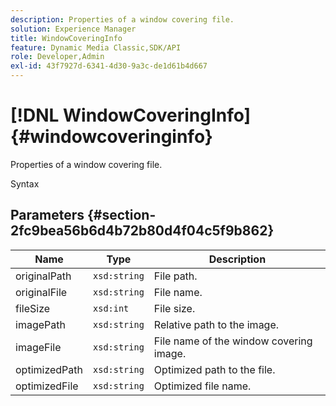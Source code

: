 ```yaml
---
description: Properties of a window covering file.
solution: Experience Manager
title: WindowCoveringInfo
feature: Dynamic Media Classic,SDK/API
role: Developer,Admin
exl-id: 43f7927d-6341-4d30-9a3c-de1d61b4d667
---
```

# [!DNL WindowCoveringInfo]{#windowcoveringinfo}

Properties of a window covering file.

 Syntax 

## Parameters {#section-2fc9bea56b6d4b72b80d4f04c5f9b862}

|  Name  | Type  | Description  |
|---|---|---|
|  originalPath  | `xsd:string`  | File path.  |
|  originalFile  | `xsd:string`  | File name.  |
|  fileSize  | `xsd:int`  | File size.  |
|  imagePath  | `xsd:string`  | Relative path to the image.  |
|  imageFile  | `xsd:string`  | File name of the window covering image.  |
|  optimizedPath  | `xsd:string`  | Optimized path to the file.  |
|  optimizedFile  | `xsd:string`  | Optimized file name.  |
